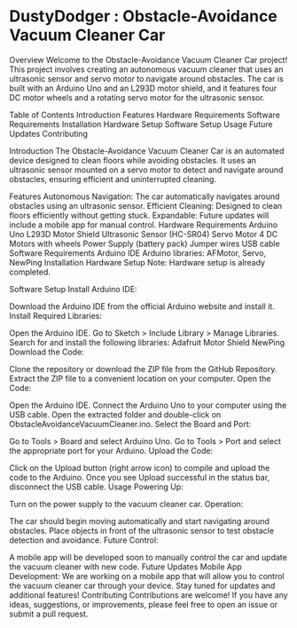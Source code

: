 # DustyDodger : Obstacle-Avoidance Vacuum Cleaner Car

Overview
Welcome to the Obstacle-Avoidance Vacuum Cleaner Car project! This project involves creating an autonomous vacuum cleaner that uses an ultrasonic sensor and servo motor to navigate around obstacles. The car is built with an Arduino Uno and an L293D motor shield, and it features four DC motor wheels and a rotating servo motor for the ultrasonic sensor.

Table of Contents
Introduction
Features
Hardware Requirements
Software Requirements
Installation
Hardware Setup
Software Setup
Usage
Future Updates
Contributing


Introduction
The Obstacle-Avoidance Vacuum Cleaner Car is an automated device designed to clean floors while avoiding obstacles. It uses an ultrasonic sensor mounted on a servo motor to detect and navigate around obstacles, ensuring efficient and uninterrupted cleaning.

Features
Autonomous Navigation: The car automatically navigates around obstacles using an ultrasonic sensor.
Efficient Cleaning: Designed to clean floors efficiently without getting stuck.
Expandable: Future updates will include a mobile app for manual control.
Hardware Requirements
Arduino Uno
L293D Motor Shield
Ultrasonic Sensor (HC-SR04)
Servo Motor
4 DC Motors with wheels
Power Supply (battery pack)
Jumper wires
USB cable
Software Requirements
Arduino IDE
Arduino libraries: AFMotor, Servo, NewPing
Installation
Hardware Setup
Note: Hardware setup is already completed.

Software Setup
Install Arduino IDE:

Download the Arduino IDE from the official Arduino website and install it.
Install Required Libraries:

Open the Arduino IDE.
Go to Sketch > Include Library > Manage Libraries.
Search for and install the following libraries:
Adafruit Motor Shield
NewPing
Download the Code:

Clone the repository or download the ZIP file from the GitHub Repository.
Extract the ZIP file to a convenient location on your computer.
Open the Code:

Open the Arduino IDE.
Connect the Arduino Uno to your computer using the USB cable.
Open the extracted folder and double-click on ObstacleAvoidanceVacuumCleaner.ino.
Select the Board and Port:

Go to Tools > Board and select Arduino Uno.
Go to Tools > Port and select the appropriate port for your Arduino.
Upload the Code:

Click on the Upload button (right arrow icon) to compile and upload the code to the Arduino.
Once you see Upload successful in the status bar, disconnect the USB cable.
Usage
Powering Up:

Turn on the power supply to the vacuum cleaner car.
Operation:

The car should begin moving automatically and start navigating around obstacles.
Place objects in front of the ultrasonic sensor to test obstacle detection and avoidance.
Future Control:

A mobile app will be developed soon to manually control the car and update the vacuum cleaner with new code.
Future Updates
Mobile App Development:
We are working on a mobile app that will allow you to control the vacuum cleaner car through your device.
Stay tuned for updates and additional features!
Contributing
Contributions are welcome! If you have any ideas, suggestions, or improvements, please feel free to open an issue or submit a pull request.
